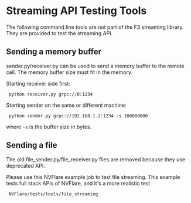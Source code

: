 # Streaming API Testing Tools

The following command line tools are not part of the F3 streaming library. 
They are provided to test the streaming API.

## Sending a memory buffer

sender.py/receiver.py can be used to send a memory buffer to the remote cell. 
The memory buffer size must fit in the memory.

Starting receiver side first:

     python receiver.py grpc://0:1234

Starting sender on the same or different machine:

     python sender.py grpc://192.168.1.2:1234 -s 100000000

where `-s` is the buffer size in bytes.

## Sending a file

The old file_sender.py/file_receiver.py files are removed because they use 
deprecated API.

Please use this NVFlare example job to test file streaming. This example tests full stack APIs of NVFlare,
and it's a more realistic test

     NVFlare/tests/tools/file_streaming

